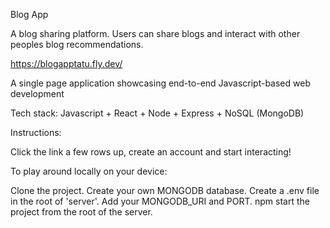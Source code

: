 Blog App

A blog sharing platform.
Users can share blogs and interact with other peoples blog recommendations.

https://blogapptatu.fly.dev/

A single page application showcasing end-to-end Javascript-based web development

Tech stack: Javascript + React + Node + Express + NoSQL (MongoDB)

Instructions:

Click the link a few rows up, create an account and start interacting!

To play around locally on your device:

Clone the project. Create your own MONGODB database. Create a .env file in the root of 'server'.
Add your MONGODB_URI and PORT. npm start the project from the root of the server.